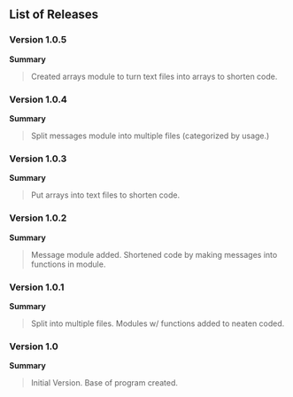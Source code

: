 ## List of Releases

### Version 1.0.5
**Summary**
> Created arrays module to turn text files into arrays to shorten code.

### Version 1.0.4
**Summary**
> Split messages module into multiple files (categorized by usage.)

### Version 1.0.3
**Summary**
> Put arrays into text files to shorten code.

### Version 1.0.2
**Summary**
> Message module added. Shortened code by making messages into functions in module.

### Version 1.0.1
**Summary**
> Split into multiple files. Modules w/ functions added to neaten coded.

### Version 1.0
**Summary**
> Initial Version. Base of program created.
